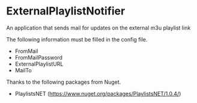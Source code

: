 # ExternalPlaylistNotifier
An application that sends mail for updates on the external m3u playlist link

The following information must be filled in the config file.
- FromMail
- FromMailPassword
- ExternalPlaylistURL
- MailTo

Thanks to the following packages from Nuget.
- PlaylistsNET (https://www.nuget.org/packages/PlaylistsNET/1.0.4/)

